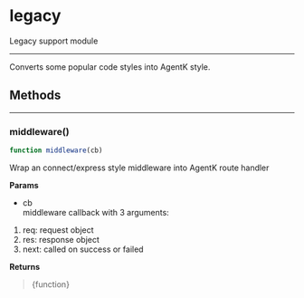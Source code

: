 <!-- @rev 1b7c8907bb8a544e62dfcbe367009771 215fda -->
# legacy

Legacy support module
 

----


 Converts some popular code styles into AgentK style.



## Methods

------------------------------------------------------------------------
### middleware()

```js
function middleware(cb) 
```


 Wrap an connect/express style middleware into AgentK route handler


**Params**

  - cb
    <br>middleware callback with 3 arguments:

   1. req: request object
   2. res: response object
   3. next: called on success or failed


**Returns**

> {function}
 
